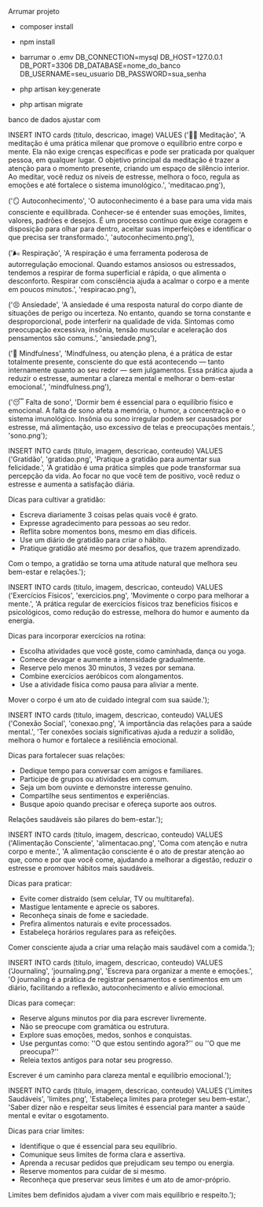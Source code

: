 Arrumar projeto

- composer install
- npm install

- barrumar o .emv
DB_CONNECTION=mysql
DB_HOST=127.0.0.1
DB_PORT=3306
DB_DATABASE=nome_do_banco
DB_USERNAME=seu_usuario
DB_PASSWORD=sua_senha

- php artisan key:generate
- php artisan migrate

banco de dados ajustar com

INSERT INTO cards (titulo, descricao, image) VALUES 
('🧘‍♀️ Meditação', 'A meditação é uma prática milenar que promove o equilíbrio entre corpo e mente. Ela não exige crenças específicas e pode ser praticada por qualquer pessoa, em qualquer lugar. O objetivo principal da meditação é trazer a atenção para o momento presente, criando um espaço de silêncio interior. Ao meditar, você reduz os níveis de estresse, melhora o foco, regula as emoções e até fortalece o sistema imunológico.', 'meditacao.png'),

('🪞 Autoconhecimento', 'O autoconhecimento é a base para uma vida mais consciente e equilibrada. Conhecer-se é entender suas emoções, limites, valores, padrões e desejos. É um processo contínuo que exige coragem e disposição para olhar para dentro, aceitar suas imperfeições e identificar o que precisa ser transformado.', 'autoconhecimento.png'),

('🌬️ Respiração', 'A respiração é uma ferramenta poderosa de autorregulação emocional. Quando estamos ansiosos ou estressados, tendemos a respirar de forma superficial e rápida, o que alimenta o desconforto. Respirar com consciência ajuda a acalmar o corpo e a mente em poucos minutos.', 'respiracao.png'),

('😣 Ansiedade', 'A ansiedade é uma resposta natural do corpo diante de situações de perigo ou incerteza. No entanto, quando se torna constante e desproporcional, pode interferir na qualidade de vida. Sintomas como preocupação excessiva, insônia, tensão muscular e aceleração dos pensamentos são comuns.', 'ansiedade.png'),

('🧠 Mindfulness', 'Mindfulness, ou atenção plena, é a prática de estar totalmente presente, consciente do que está acontecendo — tanto internamente quanto ao seu redor — sem julgamentos. Essa prática ajuda a reduzir o estresse, aumentar a clareza mental e melhorar o bem-estar emocional.', 'mindfulness.png'),

('😴 Falta de sono', 'Dormir bem é essencial para o equilíbrio físico e emocional. A falta de sono afeta a memória, o humor, a concentração e o sistema imunológico. Insônia ou sono irregular podem ser causados por estresse, má alimentação, uso excessivo de telas e preocupações mentais.', 'sono.png');

INSERT INTO cards (titulo, imagem, descricao, conteudo) VALUES
('Gratidão', 'gratidao.png', 'Pratique a gratidão para aumentar sua felicidade.', 
'A gratidão é uma prática simples que pode transformar sua percepção da vida. Ao focar no que você tem de positivo, você reduz o estresse e aumenta a satisfação diária.

Dicas para cultivar a gratidão:

- Escreva diariamente 3 coisas pelas quais você é grato.
- Expresse agradecimento para pessoas ao seu redor.
- Reflita sobre momentos bons, mesmo em dias difíceis.
- Use um diário de gratidão para criar o hábito.
- Pratique gratidão até mesmo por desafios, que trazem aprendizado.

Com o tempo, a gratidão se torna uma atitude natural que melhora seu bem-estar e relações.');

INSERT INTO cards (titulo, imagem, descricao, conteudo) VALUES
('Exercícios Físicos', 'exercicios.png', 'Movimente o corpo para melhorar a mente.', 
'A prática regular de exercícios físicos traz benefícios físicos e psicológicos, como redução do estresse, melhora do humor e aumento da energia.

Dicas para incorporar exercícios na rotina:

- Escolha atividades que você goste, como caminhada, dança ou yoga.
- Comece devagar e aumente a intensidade gradualmente.
- Reserve pelo menos 30 minutos, 3 vezes por semana.
- Combine exercícios aeróbicos com alongamentos.
- Use a atividade física como pausa para aliviar a mente.

Mover o corpo é um ato de cuidado integral com sua saúde.');

INSERT INTO cards (titulo, imagem, descricao, conteudo) VALUES
('Conexão Social', 'conexao.png', 'A importância das relações para a saúde mental.', 
'Ter conexões sociais significativas ajuda a reduzir a solidão, melhora o humor e fortalece a resiliência emocional.

Dicas para fortalecer suas relações:

- Dedique tempo para conversar com amigos e familiares.
- Participe de grupos ou atividades em comum.
- Seja um bom ouvinte e demonstre interesse genuíno.
- Compartilhe seus sentimentos e experiências.
- Busque apoio quando precisar e ofereça suporte aos outros.

Relações saudáveis são pilares do bem-estar.');

INSERT INTO cards (titulo, imagem, descricao, conteudo) VALUES
('Alimentação Consciente', 'alimentacao.png', 'Coma com atenção e nutra corpo e mente.', 
'A alimentação consciente é o ato de prestar atenção ao que, como e por que você come, ajudando a melhorar a digestão, reduzir o estresse e promover hábitos mais saudáveis.

Dicas para praticar:

- Evite comer distraído (sem celular, TV ou multitarefa).
- Mastigue lentamente e aprecie os sabores.
- Reconheça sinais de fome e saciedade.
- Prefira alimentos naturais e evite processados.
- Estabeleça horários regulares para as refeições.

Comer consciente ajuda a criar uma relação mais saudável com a comida.');

INSERT INTO cards (titulo, imagem, descricao, conteudo) VALUES
('Journaling', 'journaling.png', 'Escreva para organizar a mente e emoções.', 
'O journaling é a prática de registrar pensamentos e sentimentos em um diário, facilitando a reflexão, autoconhecimento e alívio emocional.

Dicas para começar:

- Reserve alguns minutos por dia para escrever livremente.
- Não se preocupe com gramática ou estrutura.
- Explore suas emoções, medos, sonhos e conquistas.
- Use perguntas como: ''O que estou sentindo agora?'' ou ''O que me preocupa?''
- Releia textos antigos para notar seu progresso.

Escrever é um caminho para clareza mental e equilíbrio emocional.');

INSERT INTO cards (titulo, imagem, descricao, conteudo) VALUES
('Limites Saudáveis', 'limites.png', 'Estabeleça limites para proteger seu bem-estar.', 
'Saber dizer não e respeitar seus limites é essencial para manter a saúde mental e evitar o esgotamento.

Dicas para criar limites:

- Identifique o que é essencial para seu equilíbrio.
- Comunique seus limites de forma clara e assertiva.
- Aprenda a recusar pedidos que prejudicam seu tempo ou energia.
- Reserve momentos para cuidar de si mesmo.
- Reconheça que preservar seus limites é um ato de amor-próprio.

Limites bem definidos ajudam a viver com mais equilíbrio e respeito.');